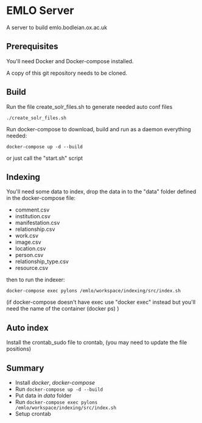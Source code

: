 # EMLO Server
A server to build emlo.bodleian.ox.ac.uk

## Prerequisites
You'll need Docker and Docker-compose installed. 

A copy of this git repository needs to be cloned.

## Build
Run the file create_solr_files.sh to generate needed auto conf files

    ./create_solr_files.sh

Run docker-compose to download, build and run as a daemon everything needed:

    docker-compose up -d --build
    
or just call the "start.sh" script

## Indexing
You'll need some data to index, drop the data in to the  "data" folder defined in the docker-compose file:
- comment.csv
- institution.csv
- manifestation.csv
- relationship.csv     
- work.csv
- image.csv 
- location.csv 
- person.csv
- relationship_type.csv
- resource.csv

then to run the indexer:

    docker-compose exec pylons /emlo/workspace/indexing/src/index.sh

(if docker-compose doesn't have exec use "docker exec" instead but you'll need the name of the container (docker ps) )
 
## Auto index
Install the crontab_sudo file to crontab, (you may need to update the file positions)

## Summary
- Install _docker_, _docker-compose_
- Run `docker-compose up -d --build`
- Put data in _data_ folder
- Run `docker-compose exec pylons /emlo/workspace/indexing/src/index.sh`
- Setup crontab
